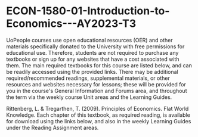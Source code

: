 # ECON-1580-01-Introduction-to-Economics---AY2023-T3

UoPeople courses use open educational resources (OER) and other materials specifically donated to the University with free permissions for educational use. Therefore, students are not required to purchase any textbooks or sign up for any websites that have a cost associated with them. The main required textbooks for this course are listed below, and can be readily accessed using the provided links. There may be additional required/recommended readings, supplemental materials, or other resources and websites necessary for lessons; these will be provided for you in the course's General Information and Forums area, and throughout the term via the weekly course Unit areas and the Learning Guides.

Rittenberg, L. & Tregarthen, T. (2009). Principles of Economics. Flat World Knowledge. Each chapter of this textbook, as required reading, is available for download using the links below, and also in the weekly Learning Guides under the Reading Assignment areas.
